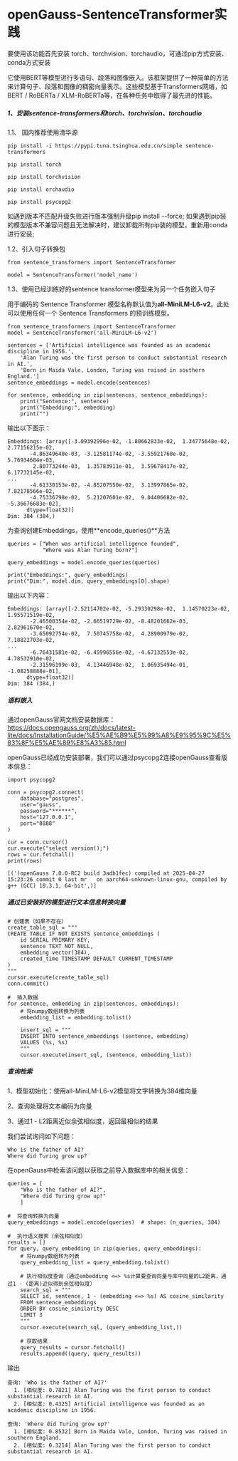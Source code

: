 # openGauss-SentenceTransformer实践

要使用该功能首先安装 torch、torchvision、torchaudio，可通过pip方式安装、conda方式安装

它使用BERT等模型进行多语句、段落和图像嵌入。该框架提供了一种简单的方法来计算句子、段落和图像的稠密向量表示。这些模型基于Transformers网络，如BERT / RoBERTa / XLM-RoBERTa等，在各种任务中取得了最先进的性能。


##### 1、安装**sentence-transformers和torch、torchvision、torchaudio**

1.1、 国内推荐使用清华源

```
pip install -i https://pypi.tuna.tsinghua.edu.cn/simple sentence-transformers

pip install torch

pip install torchvision

pip install orchaudio

pip install psycopg2
```

如遇到版本不匹配升级失败进行版本强制升级pip install --force;
如果遇到pip装的模型版本不兼容问题且无法解决时，建议卸载所有pip装的模型，重新用conda进行安装;

1.2、引入句子转换包

```
from sentence_transformers import SentenceTransformer

model = SentenceTransformer('model_name')
```

1.3、使用已经训练好的sentence transformer模型来为另一个任务嵌入句子

用于编码的 Sentence Transformer 模型名称默认值为**all-MiniLM-L6-v2**。此处可以使用任何一个 Sentence Transformers 的预训练模型。

```
from sentence_transformers import SentenceTransformer
model = SentenceTransformer('all-MiniLM-L6-v2')

sentences = ['Artificial intelligence was founded as an academic discipline in 1956.',
    'Alan Turing was the first person to conduct substantial research in AI.',
    'Born in Maida Vale, London, Turing was raised in southern England.']
sentence_embeddings = model.encode(sentences)

for sentence, embedding in zip(sentences, sentence_embeddings):
    print("Sentence:", sentence)
    print("Embedding:", embedding)
    print("")
```

输出以下图示：

```
Embeddings: [array([-3.09392996e-02, -1.80662833e-02,  1.34775648e-02,  2.77156215e-02,
       -4.86349640e-03, -3.12581174e-02, -3.55921760e-02,  5.76934684e-03,
        2.80773244e-03,  1.35783911e-01,  3.59678417e-02,  6.17732145e-02,
...
       -4.61330153e-02, -4.85207550e-02,  3.13997865e-02,  7.82178566e-02,
       -4.75336798e-02,  5.21207601e-02,  9.04406682e-02, -5.36676683e-02],
      dtype=float32)]
Dim: 384 (384,)
```

为查询创建Embeddings，使用**encode_queries()**方法

```
queries = ["When was artificial intelligence founded", 
           "Where was Alan Turing born?"]

query_embeddings = model.encode_queries(queries)

print("Embeddings:", query_embeddings)
print("Dim:", model.dim, query_embeddings[0].shape)
```

输出以下内容：

```
Embeddings: [array([-2.52114702e-02, -5.29330298e-02,  1.14570223e-02,  1.95571519e-02,
       -2.46500354e-02, -2.66519729e-02, -8.48201662e-03,  2.82961670e-02,
       -3.65092754e-02,  7.50745758e-02,  4.28900979e-02,  7.18822703e-02,
...
       -6.76431581e-02, -6.45996556e-02, -4.67132553e-02,  4.78532910e-02,
       -2.31596199e-03,  4.13446948e-02,  1.06935494e-01, -1.08258888e-01],
      dtype=float32)]
Dim: 384 (384,)
```

##### 语料嵌入

通过openGauss官网文档安装数据库：https://docs.opengauss.org/zh/docs/latest-lite/docs/InstallationGuide/%E5%AE%B9%E5%99%A8%E9%95%9C%E5%83%8F%E5%AE%89%E8%A3%85.html


openGauss已经成功安装部署，我们可以通过psycopg2连接openGauss查看版本信息：

```
import psycopg2

conn = psycopg2.connect(
    database="postgres",
    user="gauss",
    password="******",
    host="127.0.0.1",
    port="8888"
)

cur = conn.cursor()
cur.execute("select version();")
rows = cur.fetchall()
print(rows)
```

```
[('(openGauss 7.0.0-RC2 build 3adb1fec) compiled at 2025-04-27 15:23:26 commit 0 last mr   on aarch64-unknown-linux-gnu, compiled by g++ (GCC) 10.3.1, 64-bit',)]
```

##### 通过已安装好的模型进行文本信息转换向量

```
# 创建表（如果不存在）
create_table_sql = """
CREATE TABLE IF NOT EXISTS sentence_embeddings (
    id SERIAL PRIMARY KEY,
    sentence TEXT NOT NULL,
    embedding vector(384),
    created_time TIMESTAMP DEFAULT CURRENT_TIMESTAMP
)
"""
cursor.execute(create_table_sql)
conn.commit()
```



```
#  插入数据
for sentence, embedding in zip(sentences, embeddings):
    # 将numpy数组转换为列表
    embedding_list = embedding.tolist()
    
    insert_sql = """
    INSERT INTO sentence_embeddings (sentence, embedding)
    VALUES (%s, %s)
    """
    cursor.execute(insert_sql, (sentence, embedding_list))
```

##### 查询检索

1、模型初始化：使用all-MiniLM-L6-v2模型将文字转换为384维向量

2、查询处理将文本编码为向量

3、通过1 - L2距离近似余弦相似度，返回最相似的结果

我们尝试询问如下问题：

```
Who is the father of AI?
Where did Turing grow up?
```

在openGauss中检索该问题以获取之前导入数据库中的相关信息：

```
queries = [
    "Who is the father of AI?",
    "Where did Turing grow up?"
    ]

#  将查询转换为向量
query_embeddings = model.encode(queries)  # shape: (n_queries, 384)

#  执行语义搜索（余弦相似度）
results = []
for query, query_embedding in zip(queries, query_embeddings):
    # 将numpy数组转为列表
    query_embedding_list = query_embedding.tolist()
    
    # 执行相似度查询（通过embedding <=> %s计算要查询向量与库中向量的L2距离，通过1 - (距离)近似得到余弦相似度）
    search_sql = """
    SELECT id, sentence, 1 - (embedding <=> %s) AS cosine_similarity
    FROM sentence_embeddings
    ORDER BY cosine_similarity DESC
    LIMIT 3
    """
    cursor.execute(search_sql, (query_embedding_list,))
    
    # 获取结果
    query_results = cursor.fetchall()
    results.append((query, query_results))
```
输出
```
查询: 'Who is the father of AI?'
  1. [相似度: 0.7821] Alan Turing was the first person to conduct substantial research in AI.
  2. [相似度: 0.4325] Artificial intelligence was founded as an academic discipline in 1956.

查询: 'Where did Turing grow up?'
  1. [相似度: 0.8532] Born in Maida Vale, London, Turing was raised in southern England.
  2. [相似度: 0.3214] Alan Turing was the first person to conduct substantial research in AI.
```
